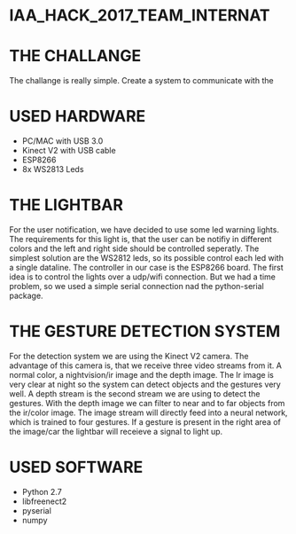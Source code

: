 # IAA_HACK_2017_TEAM_INTERNAT


# THE CHALLANGE
The challange is really simple. Create a system to communicate with the 


# USED HARDWARE
* PC/MAC with USB 3.0
* Kinect V2 with USB cable
* ESP8266
* 8x WS2813 Leds


# THE LIGHTBAR
For the user notification, we have decided to use some led warning lights.
The requirements for this light is, that the user can be notifiy in different colors and the left and right side should be controlled seperatly. The simplest solution are the WS2812 leds, so its possible control each led with a single dataline.
The controller in our case is the  ESP8266 board. The first idea is to control the lights over a udp/wifi connection.
But we had a time problem, so we used a simple serial connection nad the python-serial package.

# THE GESTURE DETECTION SYSTEM
For the detection system we are using the Kinect V2 camera. The advantage of this camera is, that we receive three video streams from it. A normal color, a nightvision/ir image and the depth image. The Ir image is very clear at night so the system can detect objects and the gestures very well. A depth stream is the second stream we are using to detect the gestures. With the depth image we can filter to near and to far objects from the ir/color image.
The image stream will directly feed into a neural network, which is trained to four gestures.
If a gesture is present in the right area of the image/car the lightbar will receieve a signal to light up.




# USED SOFTWARE
* Python 2.7
* libfreenect2
* pyserial
* numpy


